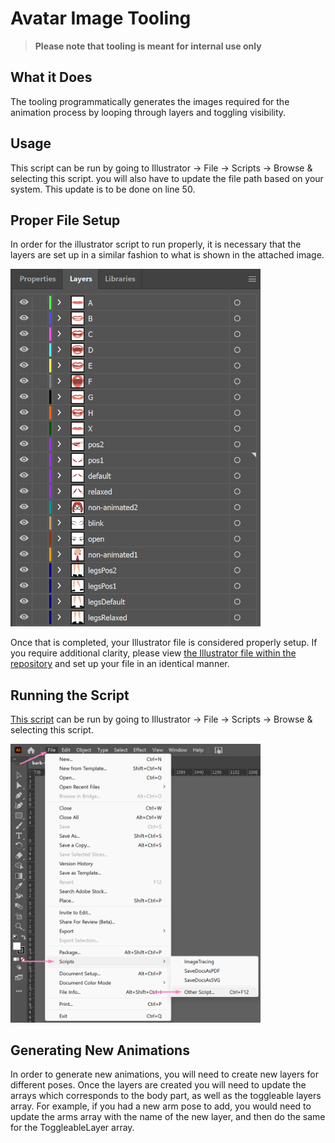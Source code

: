 # Avatar Image Tooling

> **Please note that tooling is meant for internal use only**

## What it Does

The tooling programmatically generates the images required for the animation process by looping through layers and
toggling visibility.

## Usage

This script can be run by going to Illustrator -> File -> Scripts -> Browse & selecting this script. you will also have
to update the file path based on your system. This update is to be done on line 50.

## Proper File Setup

In order for the illustrator script to run properly, it is necessary that the layers are set up in a similar fashion to
what is shown in the attached image.

<img src="../documentation/Images/AdobeIllustratorLayers.png" alt="Adobe Illustrator Layers" width="400"/>

Once that is completed, your Illustrator file is considered properly setup. If you require additional clarity, please
view [the Illustrator file within the repository](../../speaking-portal-project/images/barb-tooling.ai) and set up your file in an identical manner.

## Running the Script

[This script](../../speaking-portal-project/tooling/frameGeneratorScript.jsx) can be run by going to Illustrator -> File -> Scripts -> Browse & selecting this script.

<img src="../documentation/Images/AdobeIllustratorScript.png" alt="Adobe Illustrator Script" width="400"/>

## Generating New Animations

In order to generate new animations, you will need to create new layers for different poses. Once the layers are created
you will need to update the arrays which corresponds to the body part, as well as the toggleable layers array. For
example, if you had a new arm pose to add, you would need to update the arms array with the name of the new layer, and
then do the same for the ToggleableLayer array.
